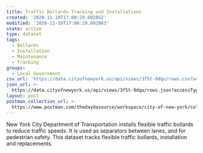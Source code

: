 ```yaml
---
title: Traffic Bollards Tracking and Installations
created: '2020-11-10T17:00:29.602052'
modified: '2020-11-10T17:00:29.602063'
state: active
type: dataset
tags:
  - Bollards
  - Installation
  - Maintenance
  - Tracking
groups:
  - Local Government
csv_url: 'https://data.cityofnewyork.us/api/views/3f5t-9dqu/rows.csv?accessType=DOWNLOAD'
json_url: >-
  https://data.cityofnewyork.us/api/views/3f5t-9dqu/rows.json?accessType=DOWNLOAD
layout: post
postman_collection_url: >-
  https://www.postman.com/thedaydasource/workspace/city-of-new-york/collection/15909983-c9eea56f-10a7-48ec-8bc8-72de8061565c
---
```

New York City Department of Transportation installs flexible traffic bollards to reduce traffic speeds. It is used as separators between  lanes, and for pedestrian safety. This dataset tracks flexible traffic bollards, installation and replacements.
